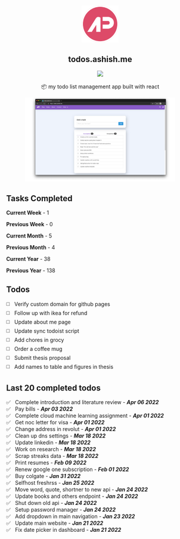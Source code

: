 <p align="center">
  <img src="https://raw.githubusercontent.com/ashishdotme/assets/master/logo.png" alt="drawing" width="100"/>
</p>

<h2 align="center">todos.ashish.me</h2>

<p align="center">
<a href="https://img.shields.io/github/last-commit/ashishdotme/todos.ashish.me?style=for-the-badge"><img src="https://img.shields.io/github/last-commit/ashishdotme/todos.ashish.me?style=for-the-badge"></a>
</p>

<p align="center">📦 my todo list management app built with react </p>

<div style='margin:0 auto;width:80%;'>
  <img src="./assets/todos.png" alt="drawing"/>
</div>

## Tasks Completed

<!-- week starts --><b>Current Week</b> - 1 
 <b>Previous Week</b> - 0<!-- week ends --><br>
<!-- month starts --><b>Current Month</b> - 5 
 <b>Previous Month</b> - 4<!-- month ends --><br>
<!-- year starts --><b>Current Year</b> - 38 
 <b>Previous Year</b> - 138<!-- year ends --><br>

## Todos

<!-- todos starts -->
◻️ &nbsp; Verify custom domain for github pages<br>◻️ &nbsp; Follow up with ikea for refund<br>◻️ &nbsp; Update about me page<br>◻️ &nbsp; Update sync todoist script<br>◻️ &nbsp; Add chores in grocy<br>◻️ &nbsp; Order a coffee mug<br>◻️ &nbsp; Submit thesis proposal<br>◻️ &nbsp; Add names to table and figures in thesis
<!-- todos ends -->

## Last 20 completed todos

<!-- completed starts -->
✅ &nbsp; Complete introduction and literature review - **_Apr 06 2022_**<br>✅ &nbsp; Pay bills - **_Apr 03 2022_**<br>✅ &nbsp; Complete cloud machine learning assignment - **_Apr 01 2022_**<br>✅ &nbsp; Get noc letter for visa - **_Apr 01 2022_**<br>✅ &nbsp; Change address in revolut - **_Apr 01 2022_**<br>✅ &nbsp; Clean up dns settings - **_Mar 18 2022_**<br>✅ &nbsp; Update linkedin - **_Mar 18 2022_**<br>✅ &nbsp; Work on research - **_Mar 18 2022_**<br>✅ &nbsp; Scrap streaks data - **_Mar 18 2022_**<br>✅ &nbsp; Print resumes - **_Feb 09 2022_**<br>✅ &nbsp; Renew google one subscription - **_Feb 01 2022_**<br>✅ &nbsp; Buy colgate - **_Jan 31 2022_**<br>✅ &nbsp; Selfhost freshrss - **_Jan 25 2022_**<br>✅ &nbsp; Move word, quote, shortner to new api - **_Jan 24 2022_**<br>✅ &nbsp; Update books and others endpoint - **_Jan 24 2022_**<br>✅ &nbsp; Shut down old api - **_Jan 24 2022_**<br>✅ &nbsp; Setup password manager - **_Jan 24 2022_**<br>✅ &nbsp; Add dropdown in main navigation - **_Jan 23 2022_**<br>✅ &nbsp; Update main website - **_Jan 21 2022_**<br>✅ &nbsp; Fix date picker in dashboard - **_Jan 21 2022_**
<!-- completed ends -->
